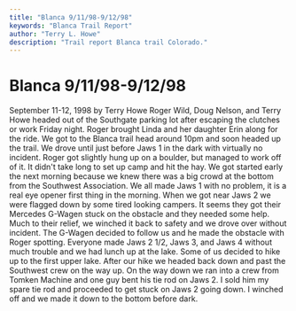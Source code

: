 ```yaml
---
title: "Blanca 9/11/98-9/12/98"
keywords: "Blanca Trail Report"
author: "Terry L. Howe"
description: "Trail report Blanca trail Colorado."
---
```


# Blanca 9/11/98-9/12/98
September 11-12, 1998
by Terry Howe
Roger Wild, Doug Nelson, and Terry Howe headed out of the Southgate
parking lot after escaping the clutches or work Friday night.  Roger
brought Linda and her daughter Erin along for the ride.  We got to
the Blanca trail head around 10pm and soon headed up the trail.  We
drove until just before Jaws 1 in the dark with virtually no incident.
Roger got slightly hung up on a boulder, but managed to work off
of it.  It didn't take long to set up camp and hit the hay.
We got started early the next morning because we knew there was a
big crowd at the bottom from the Southwest Association.   We all
made Jaws 1 with no problem, it is a real eye opener first thing
in the morning.
When we got near Jaws 2 we were flagged down by some tired looking
campers.  It seems they got their Mercedes G-Wagen stuck on the
obstacle and they needed some help.  Much to their relief, we winched
it back to safety and we drove over without incident.  The G-Wagen
decided to follow us and he made the obstacle with Roger spotting.
Everyone made Jaws 2 1/2, Jaws 3, and Jaws 4 without much trouble
and we had lunch up at the lake.  Some of us decided to hike up
to the first upper lake.  After our hike we headed back down and
past the Southwest crew on the way up.
On the way down we ran into a crew from Tomken Machine and
one guy bent his tie rod on Jaws 2.  I sold him my spare tie rod
and proceeded to get stuck on Jaws 2 going down.  I winched off
and we made it down to the bottom before dark.